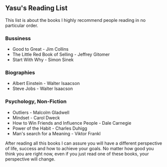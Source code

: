 ## Yasu's Reading List

This list is about the books I highly recommend people reading in no particular order.

### Bussiness
* Good to Great - Jim Collins
* The Little Red Book of Selling - Jeffrey Gitomer
* Start With Why - Simon Sinek

### Biographies
* Albert Einstein - Walter Isaacson
* Steve Jobs - Walter Isaacson

### Psychology, Non-Fiction
* Outliers - Malcolm Gladwell
* Mindset - Carol Dweck
* How to Win Friends and Influence People - Dale Carnegie 
* Power of the Habit - Charles Duhigg
* Man's search for a Meaning - Viktor Frankl

After reading all this books I can assure you will have a different perspective of life, success and how to achieve your goals. No matter how good you think you are right now, even if you just read one of these books, your perspective will change.